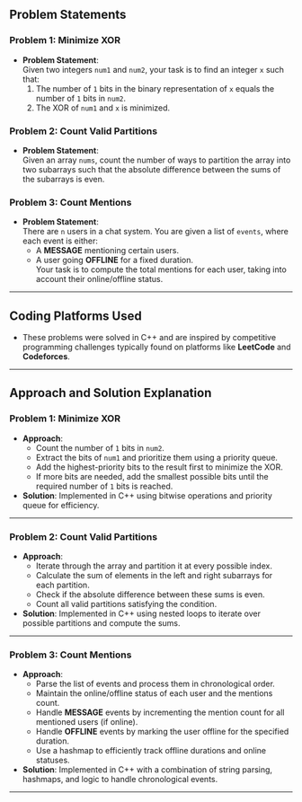 ## Problem Statements

### Problem 1: Minimize XOR
- **Problem Statement**:  
  Given two integers `num1` and `num2`, your task is to find an integer `x` such that:
  1. The number of `1` bits in the binary representation of `x` equals the number of `1` bits in `num2`.
  2. The XOR of `num1` and `x` is minimized.  

### Problem 2: Count Valid Partitions
- **Problem Statement**:  
  Given an array `nums`, count the number of ways to partition the array into two subarrays such that the absolute difference between the sums of the subarrays is even.

### Problem 3: Count Mentions
- **Problem Statement**:  
  There are `n` users in a chat system. You are given a list of `events`, where each event is either:
  - A **MESSAGE** mentioning certain users.
  - A user going **OFFLINE** for a fixed duration.  
  Your task is to compute the total mentions for each user, taking into account their online/offline status.

---

## Coding Platforms Used
- These problems were solved in C++ and are inspired by competitive programming challenges typically found on platforms like **LeetCode** and **Codeforces**.

---

## Approach and Solution Explanation

### Problem 1: Minimize XOR
- **Approach**:  
  - Count the number of `1` bits in `num2`.
  - Extract the bits of `num1` and prioritize them using a priority queue.
  - Add the highest-priority bits to the result first to minimize the XOR.
  - If more bits are needed, add the smallest possible bits until the required number of `1` bits is reached.
- **Solution**: Implemented in C++ using bitwise operations and priority queue for efficiency.

---

### Problem 2: Count Valid Partitions
- **Approach**:  
  - Iterate through the array and partition it at every possible index.
  - Calculate the sum of elements in the left and right subarrays for each partition.
  - Check if the absolute difference between these sums is even.
  - Count all valid partitions satisfying the condition.
- **Solution**: Implemented in C++ using nested loops to iterate over possible partitions and compute the sums.

---

### Problem 3: Count Mentions
- **Approach**:  
  - Parse the list of events and process them in chronological order.
  - Maintain the online/offline status of each user and the mentions count.
  - Handle **MESSAGE** events by incrementing the mention count for all mentioned users (if online).
  - Handle **OFFLINE** events by marking the user offline for the specified duration.
  - Use a hashmap to efficiently track offline durations and online statuses.
- **Solution**: Implemented in C++ with a combination of string parsing, hashmaps, and logic to handle chronological events.

---
